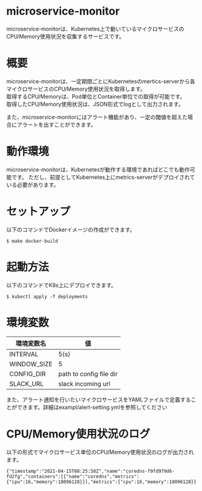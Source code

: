 # microservice-monitor

microservice-monitorは、Kubernetes上で動いているマイクロサービスのCPU/Memory使用状況を収集するサービスです。


# 概要

microservice-monitorは、一定期間ごとにKubernetesのmertics-serverから各マイクロサービスのCPU/Memory使用状況を取得します。  
取得するCPU/Memoryは、Pod単位とContainer単位での取得が可能です。  
取得したCPU/Memory使用状況は、JSON形式でlogとして出力されます。

また、microservice-monitorにはアラート機能があり、一定の閾値を超えた場合にアラートを出すことができます。

# 動作環境

microservice-monitorは、Kubernetesが動作する環境であればどこでも動作可能です。
ただし、前提としてKubernetes上にmetrics-serverがデプロイされている必要があります。

# セットアップ

以下のコマンドでDockerイメージの作成ができます。

```
$ make docker-build
```

# 起動方法

以下のコマンドでK8s上にデプロイできます。

```
$ kubectl apply -f deployments
```

# 環境変数

|環境変数名|値|
|----------|--|
|INTERVAL|5(s)|
|WINDOW_SIZE|5|
|CONFIG_DIR|path to config file dir|
|SLACK_URL|slack incoming url|

また、アラート通知を行いたいマイクロサービスをYAMLファイルで定義することができます。詳細はexampl/alert-setting.ymlを参照してください

# CPU/Memory使用状況のログ

以下の形式でマイクロサービス単位のCPU/Memory使用状況のログが出力されます。

```
{"timestamp":"2021-04-15T08:25:58Z","name":"coredns-f9fd979d6-fd2fg","containers":[{"name":"coredns","metrics":{"cpu":16,"memory":18096128}}],"metrics":{"cpu":16,"memory":18096128}}
```
